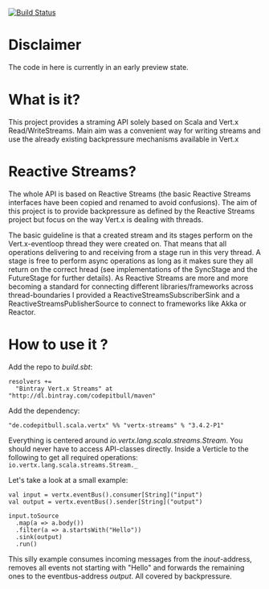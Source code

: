 [![Build Status](https://travis-ci.org/codepitbull/vertx-streams.svg?branch=master)](https://travis-ci.org/codepitbull/vertx-streams)

Disclaimer
==========
The code in here is currently in an early preview state.

What is it?
===========
This project provides a straming API solely based on Scala and Vert.x Read/WriteStreams.
Main aim was a convenient way for writing streams and use the already existing backpressure mechanisms available in 
Vert.x

Reactive Streams?
=================
The whole API is based on Reactive Streams (the basic Reactive Streams interfaces have been copied and renamed to 
avoid confusions). The aim of this project is to provide backpressure as defined by the Reactive Streams project but 
focus on the way Vert.x is dealing with threads.

The basic guideline is that a created stream and its stages perform on the Vert.x-eventloop thread they were created on. 
That means that all operations delivering to and receiving from a stage run in this very thread. A stage is free to 
 perform async operations as long as it makes sure they all return on the correct hread (see implementations of the 
 SyncStage and the FutureStage for further details).
As Reactive Streams are more and more becoming a standard for connecting different libraries/frameworks across 
thread-boundaries I provided a ReactiveStreamsSubscriberSink and a ReactiveStreamsPublisherSource to connect to 
frameworks like Akka or Reactor.

How to use it ?
===============

Add the repo to _build.sbt_:
```
resolvers +=
  "Bintray Vert.x Streams" at "http://dl.bintray.com/codepitbull/maven"
```

Add the dependency:
```
"de.codepitbull.scala.vertx" %% "vertx-streams" % "3.4.2-P1"
```

Everything is centered around *io.vertx.lang.scala.streams.Stream*. You should never have to access API-classes directly.
Inside a Verticle to the following to get all required operations:
```io.vertx.lang.scala.streams.Stream._```

Let's take a look at a small example:
```
val input = vertx.eventBus().consumer[String]("input")
val output = vertx.eventBus().sender[String]("output")
  
input.toSource
  .map(a => a.body())
  .filter(a => a.startsWith("Hello"))
  .sink(output)
  .run()
```
This silly example consumes incoming messages from the *inout*-address, removes all events not starting with "Hello" and
 forwards the remaining ones to the eventbus-address *output*. All covered by backpressure.

